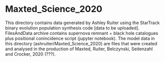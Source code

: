 # Maxted_Science_2020

This directory contains data generated by Ashley Ruiter using the StarTrack binary evolution population synthesis code [data to be uploaded]. 
FilesAndData archive contains supernova remnant + black hole catalogues plus positional conincidence script (jupyter notebook). 
The model data in this directory  (ashruiter/Maxted_Science_2020) are files that were created and analysed in the production of Maxted, Ruiter, Belczynski, Seitenzahl and Crocker, 2020 (???). 
